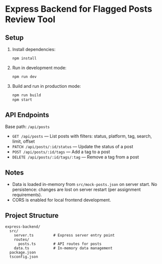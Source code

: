 # Express Backend for Flagged Posts Review Tool

## Setup

1. Install dependencies:
   ```sh
   npm install
   ```
2. Run in development mode:
   ```sh
   npm run dev
   ```
3. Build and run in production mode:
   ```sh
   npm run build
   npm start
   ```

## API Endpoints

Base path: `/api/posts`

- `GET /api/posts` — List posts with filters: status, platform, tag, search, limit, offset
- `PATCH /api/posts/:id/status` — Update the status of a post
- `POST /api/posts/:id/tags` — Add a tag to a post
- `DELETE /api/posts/:id/tags/:tag` — Remove a tag from a post

## Notes

- Data is loaded in-memory from `src/mock-posts.json` on server start. No persistence: changes are lost on server restart (per assignment requirements).
- CORS is enabled for local frontend development.

## Project Structure

```
express-backend/
  src/
    server.ts         # Express server entry point
    routes/
      posts.ts        # API routes for posts
    data.ts           # In-memory data management
  package.json
  tsconfig.json
```
